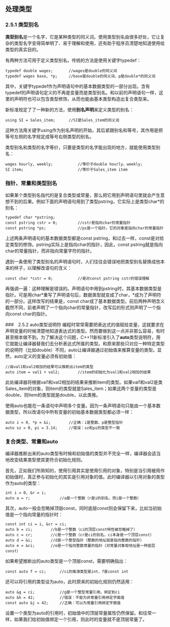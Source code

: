 ## 处理类型
### 2.5.1 类型别名
**类型别名**是一个名字，它是某种类型的同义词。使用类型别名由很多好处，它让复杂的类型名字变得简单明了、易于理解和使用，还有助于程序员清楚地知道使用给类型的真实目的。

有两种方法可用于定义类型别名。传统的方法是使用关键字typedef：
```
typedef double wages;       //wages是double的同义词
typedef wages base, *p;     //base是double的同义词，p是double*的同义词
```
其中，关键字typedef作为声明语句中的基本数据类型的一部分出现。含有typedef的声明语句定义的不再是变量而是类型别名。和以前的声明语句一样，这里的声明符也可以包含类型修饰，从而也能由基本类型构造出复合类型来。

新标准规定了了一种新的方法，使用**别名声明**来定义类型的别名：
```
using SI = Sales_item;      //SI是Sales_item的同义词
```
这种方法用关键字using作为别名声明的开始，其后紧跟别名和等号，其作用是把等号左侧的名字规定成等号右侧类型的别名。

类型别名和类型的名字等价，只要是类型的名字能出现的地方，就能使用类型别名：
```
wages hourly, weekly;           //等价于double hourly、weekly;
SI item;                        //等价于Sales_item item
```
### 指针、常量和类型别名
如果某个类型别名指代的是复合类型或常量，那么把它用到声明语句里就会产生意想不到的后果。例如下面的声明语句用到了类型pstring，它实际上是类型char*的别名：
```
typedef char *pstring;
const pstring cstr = 0;         //cstr是指向char的常量指针
const pstring *ps;              //ps是一个指针。它的对象是指向char的常量指针
```
上述两条声明语句的基本数据类型都是const pstring，和过去一样，const是对给定类型的修饰。pstring实际上是指向char的指针，因此，const pstring就是指向char的常量指针，而非指向常量字符的指针。

遇到一条使用了类型别名的声明语句时，人们往往会错误地把类型别名替换成他本来的样子，以理解改语句的含义：
```
const char *cstr = 0;           //是对const pstring cstr的错误理解
```
再强调一遍：这种理解是错误的。声明语句中用到pstring时，其基本数据类型是指针。可是用char*重写了声明语句后，数据类型就变成了char，\*成为了声明符的一部分。这样改写的结果是，const char成了基本数据类型。前后两种声明含义截然不同，前者声明了一个指向char的常量指针，改写后的形式则声明了一个指向const char的指针。

###　2.5.2 auto类型说明符
编程时常常需要把表达式的值赋给变量，这就要求在声明变量的时候清楚地知道表达式的类型。然而要做到这一点并非那么容易，有时甚至根本做不到。为了解决这个问题，C++11新标准引入了**auto**类型说明符，用它就能让编译器替我们去分析表达式所属的类型。和原来那些只对应一种特定类型的说明符（比如double）不同，auto让编译器通过初始值来推算变量的类型。显然，auto定义的变量必须有初始值：
```
//由val1和val2相加的结果可以推断出item的类型
auto item = val1 + val2;        //item的初始化为val1和val2相加的结果
```
此处编译器将根据val1和val2相加的结果来推断item的类型。如果val1和val2是类Sales_item的对象，则item的类型就是Sales_item；如果这两个变量的类型是double，则item的类型就是double，以此类推。

使用auto也能在一条语句中声明多个变量。因为一条声明语句只能由一个基本数据类型，所以改语句中所有变量的初始基本数据类型都必须一样：
```
auto i = 0, *p = &i;        //正确：i是整数、p是整型指针
auto sz = 0, pi = 3.14;     //错误：sz和pi的类型不一致
```

### 复合类型、常量和auto
编译器推断出来的auto类型有时候和初始值的类型并不完全一样，编译器会适当地改变结果类型使其更符合初始化规则。

首先，正如我们所熟知的，使用引用其实是使用引用的对象，特别是当引用被用作初始值时，真正参与初始化的其实是引用对象的值。此时编译器以引用对象的类型作为auto的类型：
```
int i = 0, &r = i;
auto a = r;             //a是一个整数（r是i的别名，而i是一个整数）
```
其次，auto一般会忽略掉顶层const，同时底层const则会保留下来，比如当初始值是一个指向常量的指针时：
```
const int ci = i, &cr = ci;
auto b = ci;        //b是一个整数（ci的顶层const特性被忽略掉了）
auto c = cr;        //c是一个整数（cr是ci的别名，ci本身是一个顶层const）
auto d = &i;        //d是一个整型指针（整数的地址就是指向整数的指针）
auto e = &ci;       //e是一个指向整数常量的指针（对常量对象取地址是一种底层const）
```
如果希望推断出的auto类型是一个顶层const，需要明确指出：
```
const auto f = ci;      //ci的推演类型是int，f是const int
```
还可以将引用的类型设为auto，此时原来的初始化规则仍然适用：
```
auto &g = ci;           //g是一个整型常量引用，绑定到ci
auto &h = 42;           //错误：不能为非常量引用绑定字面值
const auto &j = 42;     //正确：可以为常量引用绑定字面值
```
设置一个类型为auto的引用时，初始值中的顶层常量属性仍然保留。和往常一样，如果我们给初始值绑定一个引用，则此时的变量就不是顶层常量了。


